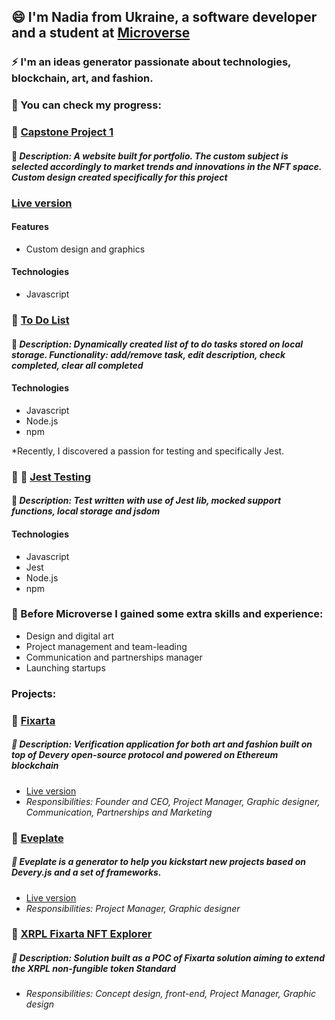 ## 😄 I'm Nadia from Ukraine, a software developer and a student at [Microverse](https://www.microverse.org/)
### :zap: I'm an ideas generator passionate about technologies, blockchain, art, and fashion.
### :rocket: You can check my progress:
### :memo: [Capstone Project 1](https://github.com/petushka1/physical-collectibles-nft-global-event-website)
#### :pushpin: *Description: A website built for portfolio. The custom subject is selected accordingly to market trends and innovations in the NFT space. Custom design created specifically for this project*
### [Live version](https://petushka1.github.io/physical-collectibles-nft-global-event-website/)
#### Features
- Custom design and graphics
#### Technologies
- Javascript

### :memo: [To Do List](https://github.com/petushka1/to-do-list-revised)
#### :pushpin: *Description: Dynamically created list of to do tasks stored on local storage. Functionality: add/remove task, edit description, check completed, clear all completed*
#### Technologies
- Javascript
- Node.js
- npm

*Recently, I discovered a passion for testing and specifically Jest. 
### :hammer: :wrench: [Jest Testing](https://github.com/petushka1/to-do-list-jest-testing)
#### :pushpin: *Description: Test written with use of Jest lib, mocked support functions, local storage and jsdom*
#### Technologies
- Javascript
- Jest
- Node.js
- npm

### :metal: Before Microverse I gained some extra skills and experience:
- Design and digital art
- Project management and team-leading
- Communication and partnerships manager
- Launching startups
### Projects:
### :memo: [Fixarta](https://github.com/fixarta)
##### :pushpin: *Description: Verification application for both art and fashion built on top of Devery open-source protocol and powered on Ethereum blockchain*
- [Live version](https://www.fixarta.com/)
- *Responsibilities: Founder and CEO, Project Manager, Graphic designer, Communication, Partnerships and Marketing*
### :memo: [Eveplate](https://github.com/devery/eveplate)
##### :pushpin: *Eveplate is a generator to help you kickstart new projects based on Devery.js and a set of frameworks.*
- [Live version](https://devery.github.io/eveplate/)
- *Responsibilities: Project Manager, Graphic designer*
### :memo: [XRPL Fixarta NFT Explorer](https://github.com/petushka1/xrpl-Non-Fungible-Token-Product-Edition-Proposal)
##### :pushpin: *Description: Solution built as a POC of Fixarta solution aiming to extend the XRPL non-fungible token Standard*
- *Responsibilities: Concept design, front-end, Project Manager, Graphic design*
